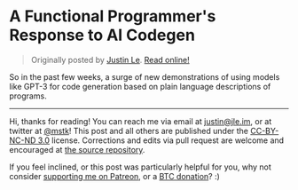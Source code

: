 A Functional Programmer's Response to AI Codegen
================================================

> Originally posted by [Justin Le](https://blog.jle.im/).
> [Read online!](https://blog.jle.im/entry/functional-programmers-response-to-ai-codegen.html)

So in the past few weeks, a surge of new demonstrations of using models like
GPT-3 for code generation based on plain language descriptions of programs.

--------------------------------------------------------------------------------

Hi, thanks for reading! You can reach me via email at <justin@jle.im>, or at
twitter at [\@mstk](https://twitter.com/mstk)! This post and all others are
published under the [CC-BY-NC-ND
3.0](https://creativecommons.org/licenses/by-nc-nd/3.0/) license. Corrections
and edits via pull request are welcome and encouraged at [the source
repository](https://github.com/mstksg/inCode).

If you feel inclined, or this post was particularly helpful for you, why not
consider [supporting me on Patreon](https://www.patreon.com/justinle/overview),
or a [BTC donation](bitcoin:3D7rmAYgbDnp4gp4rf22THsGt74fNucPDU)? :)

